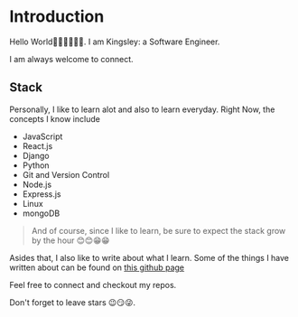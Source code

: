 # Introduction

Hello World👋🏽👋🏽👋🏽. I am Kingsley: a Software Engineer.

I am always welcome to connect.

## Stack

Personally, I like to learn alot and also to learn everyday. Right Now, the concepts I know include

- JavaScript
- React.js
- Django
- Python
- Git and Version Control
- Node.js
- Express.js
- Linux
- mongoDB

> And of course, since I like to learn, be sure to expect the stack grow by the hour 😊😊😁😁

Asides that, I also like to write about what I learn. Some of the things I have written about can be found on [this github page](https://officialkingsley.github.io/tutorials)

Feel free to connect and checkout my repos.

Don't forget to leave stars 😉😏😜.
